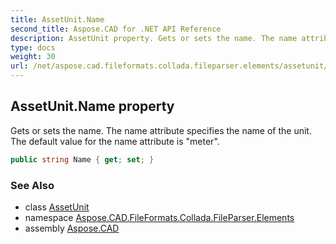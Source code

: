 ```yaml
---
title: AssetUnit.Name
second_title: Aspose.CAD for .NET API Reference
description: AssetUnit property. Gets or sets the name. The name attribute specifies the name of the unit. The default value for the name attribute is meter
type: docs
weight: 30
url: /net/aspose.cad.fileformats.collada.fileparser.elements/assetunit/name/
---
```

## AssetUnit.Name property

Gets or sets the name. The name attribute specifies the name of the unit. The default value for the name attribute is "meter".

```csharp
public string Name { get; set; }
```

### See Also

* class [AssetUnit](../)
* namespace [Aspose.CAD.FileFormats.Collada.FileParser.Elements](../../assetunit/)
* assembly [Aspose.CAD](../../../)


